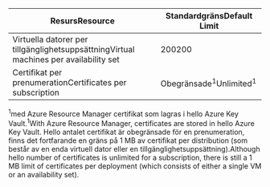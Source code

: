 | <span data-ttu-id="181aa-101">Resurs</span><span class="sxs-lookup"><span data-stu-id="181aa-101">Resource</span></span> | <span data-ttu-id="181aa-102">Standardgräns</span><span class="sxs-lookup"><span data-stu-id="181aa-102">Default Limit</span></span> |
| --- | --- |
| <span data-ttu-id="181aa-103">Virtuella datorer per tillgänglighetsuppsättning</span><span class="sxs-lookup"><span data-stu-id="181aa-103">Virtual machines per availability set</span></span> | <span data-ttu-id="181aa-104">200</span><span class="sxs-lookup"><span data-stu-id="181aa-104">200</span></span> |
| <span data-ttu-id="181aa-105">Certifikat per prenumeration</span><span class="sxs-lookup"><span data-stu-id="181aa-105">Certificates per subscription</span></span> |<span data-ttu-id="181aa-106">Obegränsade<sup>1</sup></span><span class="sxs-lookup"><span data-stu-id="181aa-106">Unlimited<sup>1</sup></span></span> |

<span data-ttu-id="181aa-107"><sup>1</sup>med Azure Resource Manager certifikat som lagras i hello Azure Key Vault.</span><span class="sxs-lookup"><span data-stu-id="181aa-107"><sup>1</sup>With Azure Resource Manager, certificates are stored in hello Azure Key Vault.</span></span> <span data-ttu-id="181aa-108">Hello antalet certifikat är obegränsade för en prenumeration, finns det fortfarande en gräns på 1 MB av certifikat per distribution (som består av en enda virtuell dator eller en tillgänglighetsuppsättning).</span><span class="sxs-lookup"><span data-stu-id="181aa-108">Although hello number of certificates is unlimited for a subscription, there is still a 1 MB limit of certificates per deployment (which consists of either a single VM or an availability set).</span></span>

